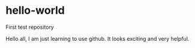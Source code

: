# hello-world
First test repository

Hello all,
I am just learning to use github.
It looks exciting and very helpful.
